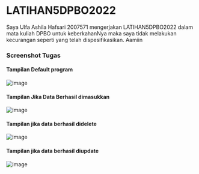 # LATIHAN5DPBO2022


Saya Ulfa Ashila Hafsari 2007571 mengerjakan LATIHAN5DPBO2022 dalam mata kuliah DPBO untuk keberkahanNya maka saya tidak melakukan kecurangan seperti yang telah dispesifikasikan. Aamiin

### Screenshot Tugas

#### Tampilan Default program
![image](https://user-images.githubusercontent.com/99659380/159173067-37ae57f7-7312-4b46-b238-148ac7957fd4.png)

#### Tampilan Jika Data Berhasil dimasukkan
![image](https://user-images.githubusercontent.com/99659380/159173088-3323f75d-ba1e-4ad1-b63f-e4ee2e3f68cf.png)

#### Tampilan jika data berhasil didelete
![image](https://user-images.githubusercontent.com/99659380/159173186-70a3924c-e3c0-464b-845d-96e8cc814184.png)

#### Tampilan jika data berhasil diupdate
![image](https://user-images.githubusercontent.com/99659380/159173833-662b6cc5-4237-4779-b45f-bc41c2b4e13f.png)






